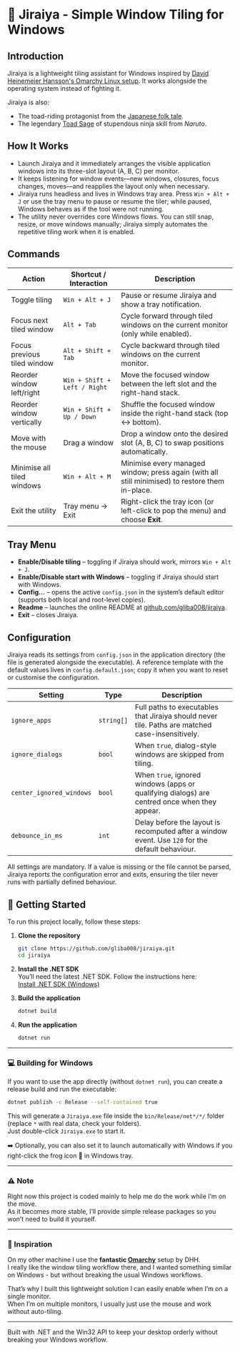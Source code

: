 # 🐸 Jiraiya - Simple Window Tiling for Windows

## Introduction
Jiraiya is a lightweight tiling assistant for Windows inspired by [David Heinemeier Hansson's Omarchy Linux setup](https://omarchy.org/). It works alongside the operating system instead of fighting it.

Jiraiya is also:

- The toad-riding protagonist from the [Japanese folk tale](https://en.wikipedia.org/wiki/Jiraiya_(folklore)).
- The legendary [Toad Sage](https://naruto.fandom.com/wiki/Jiraiya) of stupendous ninja skill from *Naruto*.

## How It Works
- Launch Jiraiya and it immediately arranges the visible application windows into its three-slot layout (A, B, C) per monitor.
- It keeps listening for window events—new windows, closures, focus changes, moves—and reapplies the layout only when necessary.
- Jiraiya runs headless and lives in Windows tray area. Press `Win + Alt + J` or use the tray menu to pause or resume the tiler; while paused, Windows behaves as if the tool were not running.
- The utility never overrides core Windows flows. You can still snap, resize, or move windows manually; Jiraiya simply automates the repetitive tiling work when it is enabled.

## Commands
| Action | Shortcut / Interaction | Description |
| --- | --- | --- |
| Toggle tiling | `Win + Alt + J` | Pause or resume Jiraiya and show a tray notification. |
| Focus next tiled window | `Alt + Tab` | Cycle forward through tiled windows on the current monitor (only while enabled). |
| Focus previous tiled window | `Alt + Shift + Tab` | Cycle backward through tiled windows on the current monitor. |
| Reorder window left/right | `Win + Shift + Left / Right` | Move the focused window between the left slot and the right-hand stack. |
| Reorder window vertically | `Win + Shift + Up / Down` | Shuffle the focused window inside the right-hand stack (top ↔ bottom). |
| Move with the mouse | Drag a window | Drop a window onto the desired slot (A, B, C) to swap positions automatically. |
| Minimise all tiled windows | `Win + Alt + M` | Minimise every managed window; press again (with all still minimised) to restore them in-place. |
| Exit the utility | Tray menu → Exit | Right-click the tray icon (or left-click to pop the menu) and choose **Exit**. |

## Tray Menu
- **Enable/Disable tiling** – toggling if Jiraiya should work, mirrors `Win + Alt + J`.
- **Enable/Disable start with Windows** – toggling if Jiraiya should start with Windows.
- **Config…** – opens the active `config.json` in the system’s default editor (supports both local and root-level copies).
- **Readme** – launches the online README at [github.com/gliba008/jiraiya](https://github.com/gliba008/jiraiya/blob/master/README.md).
- **Exit** – closes Jiraiya.

## Configuration
Jiraiya reads its settings from `config.json` in the application directory (the file is generated alongside the executable). A reference template with the default values lives in `config.default.json`; copy it when you want to reset or customise the configuration.

| Setting | Type | Description |
| --- | --- | --- |
| `ignore_apps` | `string[]` | Full paths to executables that Jiraiya should never tile. Paths are matched case-insensitively. |
| `ignore_dialogs` | `bool` | When `true`, dialog-style windows are skipped from tiling. |
| `center_ignored_windows` | `bool` | When `true`, ignored windows (apps or qualifying dialogs) are centred once when they appear. |
| `debounce_in_ms` | `int` | Delay before the layout is recomputed after a window event. Use `120` for the default behaviour. |

All settings are mandatory. If a value is missing or the file cannot be parsed, Jiraiya reports the configuration error and exits, ensuring the tiler never runs with partially defined behaviour.

## 🚀 Getting Started

To run this project locally, follow these steps:

1. **Clone the repository**  
   ```bash
   git clone https://github.com/gliba008/jiraiya.git
   cd jiraiya
   ```

2. **Install the .NET SDK**  
   You’ll need the latest .NET SDK. Follow the instructions here:  
   [Install .NET SDK (Windows)](https://learn.microsoft.com/en-us/dotnet/core/install/windows#install-with-visual-studio-code)

3. **Build the application**  
   ```bash
   dotnet build
   ```

4. **Run the application**  
   ```bash
   dotnet run
   ```

---

### 💻 Building for Windows

If you want to use the app directly (without `dotnet run`), you can create a release build and run the executable:

```bash
dotnet publish -c Release --self-contained true
```

This will generate a `Jiraiya.exe` file inside the `bin/Release/net*/*/` folder (replace `*` with real data, check your folders).  
Just double-click `Jiraiya.exe` to start it.  

➡️ Optionally, you can also set it to launch automatically with Windows if you right-click the frog icon 🐸 in Windows tray.

---

### ⚠️ Note

Right now this project is coded mainly to help me do the work while I’m on the move.  
As it becomes more stable, I’ll provide simple release packages so you won’t need to build it yourself.

---

### 🌟 Inspiration

On my other machine I use the **fantastic [Omarchy](https://world.hey.com/dhh/omakase-vs-omarchy-39e64848)** setup by DHH.  
I really like the window tiling workflow there, and I wanted something similar on Windows - 
but without breaking the usual Windows workflows.  

That’s why I built this lightweight solution I can easily enable when I’m on a single monitor.  
When I’m on multiple monitors, I usually just use the mouse and work without auto-tiling.

---
Built with .NET and the Win32 API to keep your desktop orderly without breaking your Windows workflow.
